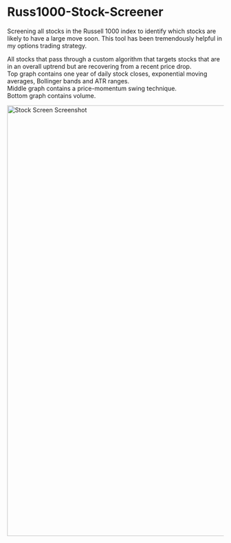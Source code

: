 # Russ1000-Stock-Screener
Screening all stocks in the Russell 1000 index to identify which stocks are likely to have a large move soon. This tool has been tremendously helpful in my options trading strategy. 


All stocks that pass through a custom algorithm that targets stocks that are in an overall uptrend but are recovering from a recent price drop.<br/>
Top graph contains one year of daily stock closes, exponential moving averages, Bollinger bands and ATR ranges.<br/>
Middle graph contains a price-momentum swing technique.<br/>
Bottom graph contains volume.<br/>

<img width="1000" alt="Stock Screen Screenshot" src="https://user-images.githubusercontent.com/101516958/159083779-df519dd5-3b8d-48c9-a978-b1a8faccb39f.png">


